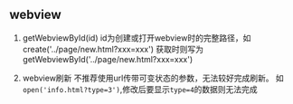 
## webview

1. getWebviewById(id)
id为创建或打开webview时的完整路径，如create('../page/new.html?xxx=xxx')
获取时则写为getWebviewById('../page/new.html?xxx=xxx')

2. webview刷新
不推荐使用url传带可变状态的参数，无法较好完成刷新。
如 `open('info.html?type=3')`,修改后要显示`type=4`的数据则无法完成
